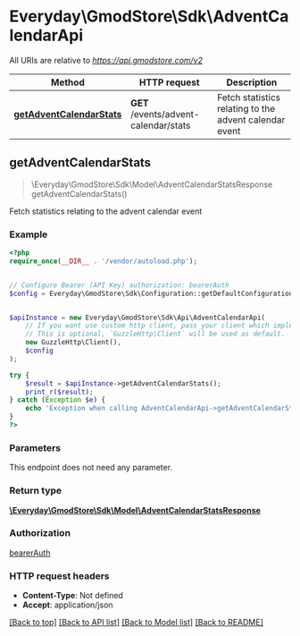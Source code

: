 # Everyday\GmodStore\Sdk\AdventCalendarApi

All URIs are relative to *https://api.gmodstore.com/v2*

Method | HTTP request | Description
------------- | ------------- | -------------
[**getAdventCalendarStats**](AdventCalendarApi.md#getAdventCalendarStats) | **GET** /events/advent-calendar/stats | Fetch statistics relating to the advent calendar event



## getAdventCalendarStats

> \Everyday\GmodStore\Sdk\Model\AdventCalendarStatsResponse getAdventCalendarStats()

Fetch statistics relating to the advent calendar event

### Example

```php
<?php
require_once(__DIR__ . '/vendor/autoload.php');


// Configure Bearer (API Key) authorization: bearerAuth
$config = Everyday\GmodStore\Sdk\Configuration::getDefaultConfiguration()->setAccessToken('YOUR_ACCESS_TOKEN');


$apiInstance = new Everyday\GmodStore\Sdk\Api\AdventCalendarApi(
    // If you want use custom http client, pass your client which implements `GuzzleHttp\ClientInterface`.
    // This is optional, `GuzzleHttp\Client` will be used as default.
    new GuzzleHttp\Client(),
    $config
);

try {
    $result = $apiInstance->getAdventCalendarStats();
    print_r($result);
} catch (Exception $e) {
    echo 'Exception when calling AdventCalendarApi->getAdventCalendarStats: ', $e->getMessage(), PHP_EOL;
}
?>
```

### Parameters

This endpoint does not need any parameter.

### Return type

[**\Everyday\GmodStore\Sdk\Model\AdventCalendarStatsResponse**](../Model/AdventCalendarStatsResponse.md)

### Authorization

[bearerAuth](../../README.md#bearerAuth)

### HTTP request headers

- **Content-Type**: Not defined
- **Accept**: application/json

[[Back to top]](#) [[Back to API list]](../../README.md#documentation-for-api-endpoints)
[[Back to Model list]](../../README.md#documentation-for-models)
[[Back to README]](../../README.md)

